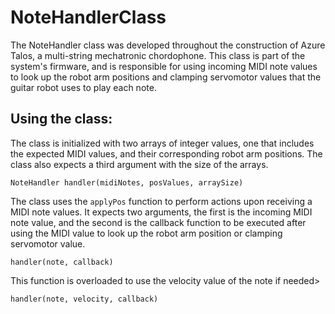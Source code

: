 # NoteHandlerClass

The NoteHandler class was developed throughout the construction of Azure Talos, a multi-string mechatronic chordophone. This class is part of the system's firmware, and is responsible for using incoming MIDI note values to look up the robot arm positions and clamping servomotor values that the guitar robot uses to play each note.

## Using the class:

The class is initialized with two arrays of integer values, one that includes the expected MIDI values, and their corresponding robot arm positions. The class also expects a third argument with the size of the arrays.

`NoteHandler handler(midiNotes, posValues, arraySize)`

The class uses the `applyPos` function to perform actions upon receiving a MIDI note values. It expects two arguments, the first is the incoming MIDI note value, and the second is the callback function to be executed after using the MIDI value to look up the robot arm position or clamping servomotor value.

`handler(note, callback)`

This function is overloaded to use the velocity value of the note if needed>

`handler(note, velocity, callback)`

